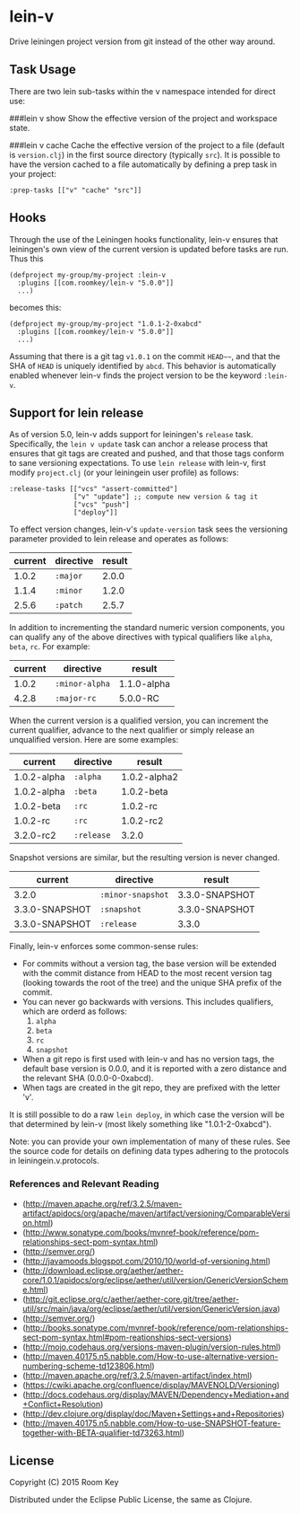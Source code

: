 # lein-v #

Drive leiningen project version from git instead of the other way around.

## Task Usage ##

There are two lein sub-tasks within the v namespace intended for direct use:

###lein v show
Show the effective version of the project and workspace state.

###lein v cache
Cache the effective version of the project to a file (default is `version.clj`) in the first source directory (typically `src`).  It is possible to have the version cached to a file automatically by defining a prep task in your project:

    :prep-tasks [["v" "cache" "src"]]

## Hooks ##
Through the use of the Leiningen hooks functionality, lein-v ensures that
leiningen's own view of the current version is updated before tasks are run. Thus this

    (defproject my-group/my-project :lein-v
	  :plugins [[com.roomkey/lein-v "5.0.0"]]
      ...)

becomes this:

    (defproject my-group/my-project "1.0.1-2-0xabcd"
      :plugins [[com.roomkey/lein-v "5.0.0"]]
      ...)

Assuming that there is a git tag `v1.0.1` on the commit `HEAD~~`, and that the SHA of `HEAD` is uniquely identified by `abcd`.  This behavior is automatically enabled whenever lein-v finds the project version to be the keyword `:lein-v`.

## Support for lein release ##
As of version 5.0, lein-v adds support for leiningen's `release` task.  Specifically, the `lein v update` task can anchor a release process that ensures that git tags are created and pushed, and that those tags conform to sane versioning expectations.  To use `lein release` with lein-v, first modify `project.clj` (or your leiningein user profile) as follows:

    :release-tasks [["vcs" "assert-committed"]
                    ["v" "update"] ;; compute new version & tag it
                    ["vcs" "push"]
                    ["deploy"]]

To effect version changes, lein-v's `update-version` task sees the versioning parameter
provided to lein release and operates as follows:

|current       |directive         |result           |
|:-------------|:-----------------|:----------------|
|1.0.2         |`:major`          |2.0.0            |
|1.1.4         |`:minor`          |1.2.0            |
|2.5.6         |`:patch`          |2.5.7            |

In addition to incrementing the standard numeric version components, you can qualify
any of the above directives with typical qualifiers like `alpha`, `beta`, `rc`.  For example:

|current       |directive         |result           |
|--------------|------------------|-----------------|
|1.0.2         |`:minor-alpha`    |1.1.0-alpha      |
|4.2.8         |`:major-rc`       |5.0.0-RC         |

When the current version is a qualified version, you can increment the current qualifier,
advance to the next qualifier or simply release an unqualified version.  Here are some examples:

|current       |directive         |result           |
|--------------|------------------|-----------------|
|1.0.2-alpha   |`:alpha`          |1.0.2-alpha2     |
|1.0.2-alpha   |`:beta`           |1.0.2-beta       |
|1.0.2-beta    |`:rc`             |1.0.2-rc         |
|1.0.2-rc      |`:rc`             |1.0.2-rc2        |
|3.2.0-rc2     |`:release`        |3.2.0            |

Snapshot versions are similar, but the resulting version is never changed.

|current       |directive         |result           |
|--------------|------------------|-----------------|
|3.2.0         |`:minor-snapshot` |3.3.0-SNAPSHOT   |
|3.3.0-SNAPSHOT|`:snapshot`       |3.3.0-SNAPSHOT   |
|3.3.0-SNAPSHOT|`:release`        |3.3.0            |

Finally, lein-v enforces some common-sense rules:

* For commits without a version tag, the base version will be extended with the commit distance from
HEAD to the most recent version tag (looking towards the root of the tree) and the unique SHA prefix of the commit.
* You can never go backwards with versions.  This includes qualifiers, which are orderd as follows:
  1. `alpha`
  2. `beta`
  3. `rc`
  4. `snapshot`
* When a git repo is first used with lein-v and has no version tags, the default base version is 0.0.0, and it
  is reported with a zero distance and the relevant SHA (0.0.0-0-0xabcd).
* When tags are created in the git repo, they are prefixed with the letter 'v'.

It is still possible to do a raw `lein deploy`, in which case the version will be that determined by
lein-v (most likely something like "1.0.1-2-0xabcd").

Note: you can provide your own implementation of many of these rules.  See the source code for details
on defining data types adhering to the protocols in leiningein.v.protocols.

### References and Relevant Reading ###

* (<http://maven.apache.org/ref/3.2.5/maven-artifact/apidocs/org/apache/maven/artifact/versioning/ComparableVersion.html>)
* (<http://www.sonatype.com/books/mvnref-book/reference/pom-relationships-sect-pom-syntax.html>)
* (<http://semver.org/>)
* (<http://javamoods.blogspot.com/2010/10/world-of-versioning.html>)
* (<http://download.eclipse.org/aether/aether-core/1.0.1/apidocs/org/eclipse/aether/util/version/GenericVersionScheme.html>)
* (<http://git.eclipse.org/c/aether/aether-core.git/tree/aether-util/src/main/java/org/eclipse/aether/util/version/GenericVersion.java>)
* (<http://semver.org/>)
* (<http://books.sonatype.com/mvnref-book/reference/pom-relationships-sect-pom-syntax.html#pom-reationships-sect-versions>)
* (<http://mojo.codehaus.org/versions-maven-plugin/version-rules.html>)
* (<http://maven.40175.n5.nabble.com/How-to-use-alternative-version-numbering-scheme-td123806.html>)
* (<http://maven.apache.org/ref/3.2.5/maven-artifact/index.html>)
* (<https://cwiki.apache.org/confluence/display/MAVENOLD/Versioning>)
* (<http://docs.codehaus.org/display/MAVEN/Dependency+Mediation+and+Conflict+Resolution>)
* (<http://dev.clojure.org/display/doc/Maven+Settings+and+Repositories>)
* (<http://maven.40175.n5.nabble.com/How-to-use-SNAPSHOT-feature-together-with-BETA-qualifier-td73263.html>)

## License ##

Copyright (C) 2015 Room Key

Distributed under the Eclipse Public License, the same as Clojure.
